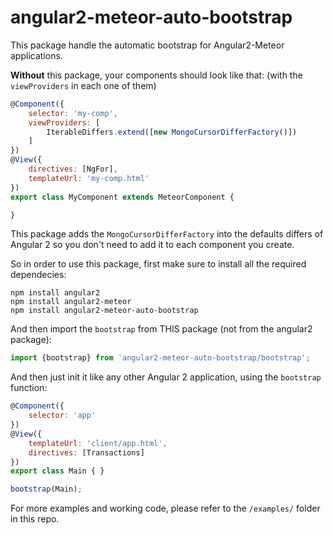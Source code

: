 # angular2-meteor-auto-bootstrap

This package handle the automatic bootstrap for Angular2-Meteor applications.

**Without** this package, your components should look like that: (with the `viewProviders` in each one of them)
````js
@Component({
    selector: 'my-comp',
    viewProviders: [
        IterableDiffers.extend([new MongoCursorDifferFactory()])
    ]
})
@View({
    directives: [NgFor],
    templateUrl: 'my-comp.html'
})
export class MyComponent extends MeteorComponent {

}
````

This package adds the `MongoCursorDifferFactory` into the defaults differs of Angular 2 so you don't need to add it to each component you create.

So in order to use this package, first make sure to install all the required dependecies:
````
npm install angular2
npm install angular2-meteor
npm install angular2-meteor-auto-bootstrap
````

And then import the `bootstrap` from THIS package (not from the angular2 package):
````js
import {bootstrap} from 'angular2-meteor-auto-bootstrap/bootstrap';
````

And then just init it like any other Angular 2 application, using the `bootstrap` function:
````js
@Component({
    selector: 'app'
})
@View({
    templateUrl: 'client/app.html',
    directives: [Transactions]
})
export class Main { }

bootstrap(Main);
````

For more examples and working code, please refer to the `/examples/` folder in this repo.